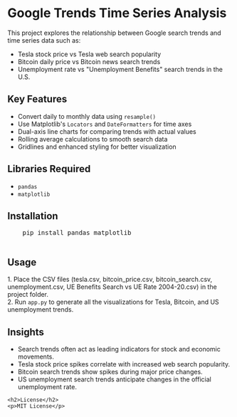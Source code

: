   <h1>Google Trends Time Series Analysis</h1>
    <p>
        This project explores the relationship between Google search trends and time series data such as:
    </p>
    <ul>
        <li>Tesla stock price vs Tesla web search popularity</li>
        <li>Bitcoin daily price vs Bitcoin news search trends</li>
        <li>Unemployment rate vs "Unemployment Benefits" search trends in the U.S.</li>
    </ul>
    <h2>Key Features</h2>
    <ul>
        <li>Convert daily to monthly data using <code>resample()</code></li>
        <li>Use Matplotlib's <code>Locators</code> and <code>DateFormatters</code> for time axes</li>
        <li>Dual-axis line charts for comparing trends with actual values</li>
        <li>Rolling average calculations to smooth search data</li>
        <li>Gridlines and enhanced styling for better visualization</li>
    </ul>
    <h2>Libraries Required</h2>
    <ul>
        <li><code>pandas</code></li>
        <li><code>matplotlib</code></li>
    </ul>
    <h2>Installation</h2>
    <pre>
    pip install pandas matplotlib
    </pre>
    <h2>Usage</h2>
    <p>
        1. Place the CSV files (tesla.csv, bitcoin_price.csv, bitcoin_search.csv, unemployment.csv, UE Benefits Search vs UE Rate 2004-20.csv) in the project folder.<br>
        2. Run <code>app.py</code> to generate all the visualizations for Tesla, Bitcoin, and US unemployment trends.
    </p>
    <h2>Insights</h2>
    <ul>
        <li>Search trends often act as leading indicators for stock and economic movements.</li>
        <li>Tesla stock price spikes correlate with increased web search popularity.</li>
        <li>Bitcoin search trends show spikes during major price changes.</li>
        <li>US unemployment search trends anticipate changes in the official unemployment rate.</li>
    </ul>

    <h2>License</h2>
    <p>MIT License</p>
